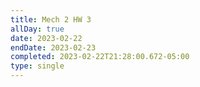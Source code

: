 ```yaml
---
title: Mech 2 HW 3
allDay: true
date: 2023-02-22
endDate: 2023-02-23
completed: 2023-02-22T21:28:00.672-05:00
type: single
---
```


